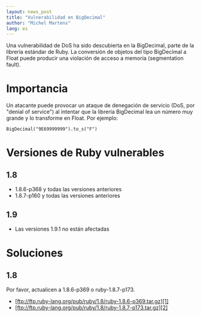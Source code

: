 ```yaml
---
layout: news_post
title: "Vulnerabilidad en BigDecimal"
author: "Michel Martens"
lang: es
---
```


Una vulnerabilidad de DoS ha sido descubierta en la BigDecimal, parte de
la librería estándar de Ruby. La conversión de objetos del tipo
BigDecimal a Float puede producir una violación de acceso a memoria
(segmentation fault).

# Importancia

Un atacante puede provocar un ataque de denegación de servicio (DoS, por
\"denial of service\") al intentar que la librería BigDecimal lea un
número muy grande y lo transforme en Float. Por ejemplo:


    BigDecimal("9E69999999").to_s("F")

# Versiones de Ruby vulnerables

## 1.8

* 1\.8.6-p368 y todas las versiones anteriores
* 1\.8.7-p160 y todas las versiones anteriores

## 1.9

* Las versiones 1.9.1 no están afectadas

# Soluciones

## 1.8

Por favor, actualicen a 1.8.6-p369 o ruby-1.8.7-p173.

* [ftp://ftp.ruby-lang.org/pub/ruby/1.8/ruby-1.8.6-p369.tar.gz][1]
* [ftp://ftp.ruby-lang.org/pub/ruby/1.8/ruby-1.8.7-p173.tar.gz][2]



[1]: ftp://ftp.ruby-lang.org/pub/ruby/1.8/ruby-1.8.6-p369.tar.gz 
[2]: ftp://ftp.ruby-lang.org/pub/ruby/1.8/ruby-1.8.7-p173.tar.gz 
